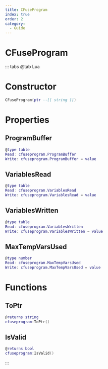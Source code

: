 ```yaml
---
title: CFuseProgram
index: true
order: 2
category:
  - Guide
---
```


# CFuseProgram

::: tabs
@tab Lua
# Constructor
```lua
CFuseProgram(ptr --[[ string ]])
```
# Properties
## ProgramBuffer 
```lua
@type table
Read: cfuseprogram.ProgramBuffer
Write: cfuseprogram.ProgramBuffer = value
```
## VariablesRead 
```lua
@type table
Read: cfuseprogram.VariablesRead
Write: cfuseprogram.VariablesRead = value
```
## VariablesWritten 
```lua
@type table
Read: cfuseprogram.VariablesWritten
Write: cfuseprogram.VariablesWritten = value
```
## MaxTempVarsUsed 
```lua
@type number
Read: cfuseprogram.MaxTempVarsUsed
Write: cfuseprogram.MaxTempVarsUsed = value
```
# Functions
## ToPtr
```lua
@returns string
cfuseprogram:ToPtr()
```
## IsValid
```lua
@returns bool
cfuseprogram:IsValid()
```

:::